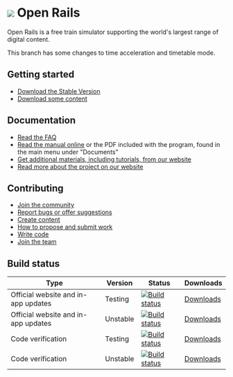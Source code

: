 # ![](../Source/Documentation/Manual/images/or_logo.png) Open Rails

Open Rails is a free train simulator supporting the world's largest range of digital content.

This branch has some changes to time acceleration and timetable mode.

## Getting started

* [Download the Stable Version](http://www.openrails.org/download/program/?utm_campaign=documentation&utm_source=readme&utm_medium=referral)
* [Download some content](http://www.openrails.org/download/content/?utm_campaign=documentation&utm_source=readme&utm_medium=referral)

## Documentation

* [Read the FAQ](http://www.openrails.org/learn/faq/?utm_campaign=documentation&utm_source=readme&utm_medium=referral)
* [Read the manual online](https://open-rails.readthedocs.io/en/1.3.1/) or the PDF included with the program, found in the main menu under "Documents"
* [Get additional materials, including tutorials, from our website](http://www.openrails.org/learn/manual-and-tutorials/?utm_campaign=documentation&utm_source=readme&utm_medium=referral)
* [Read more about the project on our website](http://www.openrails.org/discover/open-rails/?utm_campaign=documentation&utm_source=readme&utm_medium=referral)

## Contributing

* [Join the community](http://www.openrails.org/share/community/?utm_campaign=documentation&utm_source=readme&utm_medium=referral)
* [Report bugs or offer suggestions](http://www.openrails.org/contribute/reporting-bugs/?utm_campaign=documentation&utm_source=readme&utm_medium=referral)
* [Create content](http://www.openrails.org/contribute/building-models/?utm_campaign=documentation&utm_source=readme&utm_medium=referral)
* [How to propose and submit work](Contributing.md)
* [Write code](http://www.openrails.org/contribute/developing-code/?utm_campaign=documentation&utm_source=readme&utm_medium=referral)
* [Join the team](http://www.openrails.org/contribute/joining-the-team/?utm_campaign=documentation&utm_source=readme&utm_medium=referral)


## Build status

Type | Version  | Status | Downloads
-- | -- | -- | --
Official website and in-app updates | Testing  | [![Build status](https://james-ross.co.uk/projects/or/testing/ci_status.svg)](https://james-ross.co.uk/projects/or/testing/ci_log.txt) | [Downloads](http://www.openrails.org/download/program/?utm_campaign=documentation&utm_source=readme&utm_medium=referral)
Official website and in-app updates | Unstable | [![Build status](https://james-ross.co.uk/projects/or/ci_status.svg)](https://james-ross.co.uk/projects/or/ci_log.txt) | [Downloads](https://james-ross.co.uk/projects/or/builds?utm_campaign=documentation&utm_source=readme&utm_medium=referral)
Code verification | Testing  | [![Build status](https://ci.appveyor.com/api/projects/status/37hhwwna5809xyhl/branch/master?svg=true)](https://ci.appveyor.com/project/openrails/openrails/branch/master) | [Downloads](https://ci.appveyor.com/project/openrails/openrails/branch/master/artifacts)
Code verification | Unstable | [![Build status](https://ci.appveyor.com/api/projects/status/37hhwwna5809xyhl/branch/unstable?svg=true)](https://ci.appveyor.com/project/openrails/openrails/branch/unstable) | [Downloads](https://ci.appveyor.com/project/openrails/openrails/branch/unstable/artifacts)
